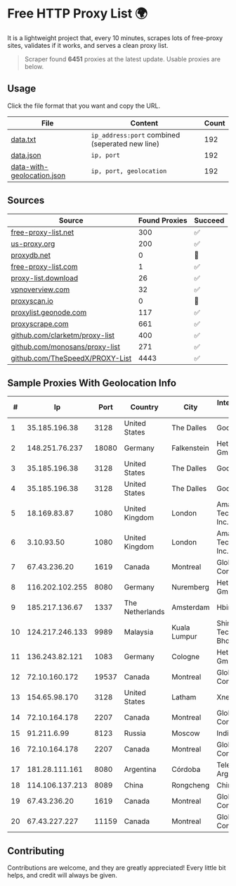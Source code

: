 
# Free HTTP Proxy List 🌍

It is a lightweight project that, every 10 minutes, scrapes lots of free-proxy sites, validates if it works, and serves a clean proxy list.


> Scraper found **6451** proxies at the latest update. Usable proxies are below.

## Usage

Click the file format that you want and copy the URL.


|File|Content|Count|
|----|-------|-----|
|[data.txt](https://raw.githubusercontent.com/themiralay/Proxy-List-World/master/data.txt)|`ip_address:port` combined (seperated new line)|192|
|[data.json](https://raw.githubusercontent.com/themiralay/Proxy-List-World/master/data.json)|`ip, port`|192|
|[data-with-geolocation.json](https://raw.githubusercontent.com/themiralay/Proxy-List-World/master/data-with-geolocation.json)|`ip, port, geolocation`|192|

## Sources

|Source|Found Proxies|Succeed|
|------|-------------|-------|
|[free-proxy-list.net](https://free-proxy-list.net)|300|✅|
|[us-proxy.org](https://www.us-proxy.org)|200|✅|
|[proxydb.net](http://proxydb.net)|0|🚫|
|[free-proxy-list.com](https://free-proxy-list.com/?page=&port=&type%5B%5D=http&type%5B%5D=https&up_time=0&search=Search)|1|✅|
|[proxy-list.download](https://www.proxy-list.download/HTTP)|26|✅|
|[vpnoverview.com](https://vpnoverview.com/privacy/anonymous-browsing/free-proxy-servers)|32|✅|
|[proxyscan.io](https://www.proxyscan.io)|0|🚫|
|[proxylist.geonode.com](https://proxylist.geonode.com/api/proxy-list?limit=300&page=1&sort_by=lastChecked&sort_type=desc&protocols=http,https)|117|✅|
|[proxyscrape.com](https://api.proxyscrape.com/v2/?request=displayproxies&protocol=http&timeout=10000&country=all&ssl=all&anonymity=all)|661|✅|
|[github.com/clarketm/proxy-list](https://raw.githubusercontent.com/clarketm/proxy-list/master/proxy-list-raw.txt)|400|✅|
|[github.com/monosans/proxy-list](https://raw.githubusercontent.com/monosans/proxy-list/main/proxies/http.txt)|271|✅|
|[github.com/TheSpeedX/PROXY-List](https://raw.githubusercontent.com/TheSpeedX/PROXY-List/master/http.txt)|4443|✅|


## Sample Proxies With Geolocation Info

|#|Ip|Port|Country|City|Internet Service Provider|
|-|--|----|-------|----|-------------------------|
|1|35.185.196.38|3128|United States|The Dalles|Google LLC|
|2|148.251.76.237|18080|Germany|Falkenstein|Hetzner Online GmbH|
|3|35.185.196.38|3128|United States|The Dalles|Google LLC|
|4|35.185.196.38|3128|United States|The Dalles|Google LLC|
|5|18.169.83.87|1080|United Kingdom|London|Amazon Technologies Inc.|
|6|3.10.93.50|1080|United Kingdom|London|Amazon Technologies Inc.|
|7|67.43.236.20|1619|Canada|Montreal|GloboTech Communications|
|8|116.202.102.255|8080|Germany|Nuremberg|Hetzner Online GmbH|
|9|185.217.136.67|1337|The Netherlands|Amsterdam|Hbing Limited|
|10|124.217.246.133|9989|Malaysia|Kuala Lumpur|Shinjiru Technology Sdn Bhd|
|11|136.243.82.121|1083|Germany|Cologne|Hetzner Online GmbH|
|12|72.10.160.172|19537|Canada|Montreal|GloboTech Communications|
|13|154.65.98.170|3128|United States|Latham|Xneelo (Pty) Ltd|
|14|72.10.164.178|2207|Canada|Montreal|GloboTech Communications|
|15|91.211.6.99|8123|Russia|Moscow|Indikom LLC|
|16|72.10.164.178|2207|Canada|Montreal|GloboTech Communications|
|17|181.28.111.161|8080|Argentina|Córdoba|Telecom Argentina S.A|
|18|114.106.137.213|8089|China|Rongcheng|Chinanet|
|19|67.43.236.20|1619|Canada|Montreal|GloboTech Communications|
|20|67.43.227.227|11159|Canada|Montreal|GloboTech Communications|



## Contributing

Contributions are welcome, and they are greatly appreciated! Every
little bit helps, and credit will always be given.

